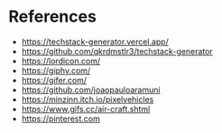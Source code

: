 References
==========

- https://techstack-generator.vercel.app/
- https://github.com/qkrdmstlr3/techstack-generator
- https://lordicon.com/
- https://giphy.com/
- https://gifer.com/
- https://github.com/joaopauloaramuni
- https://minzinn.itch.io/pixelvehicles
- https://www.gifs.cc/air-craft.shtml
- https://pinterest.com
